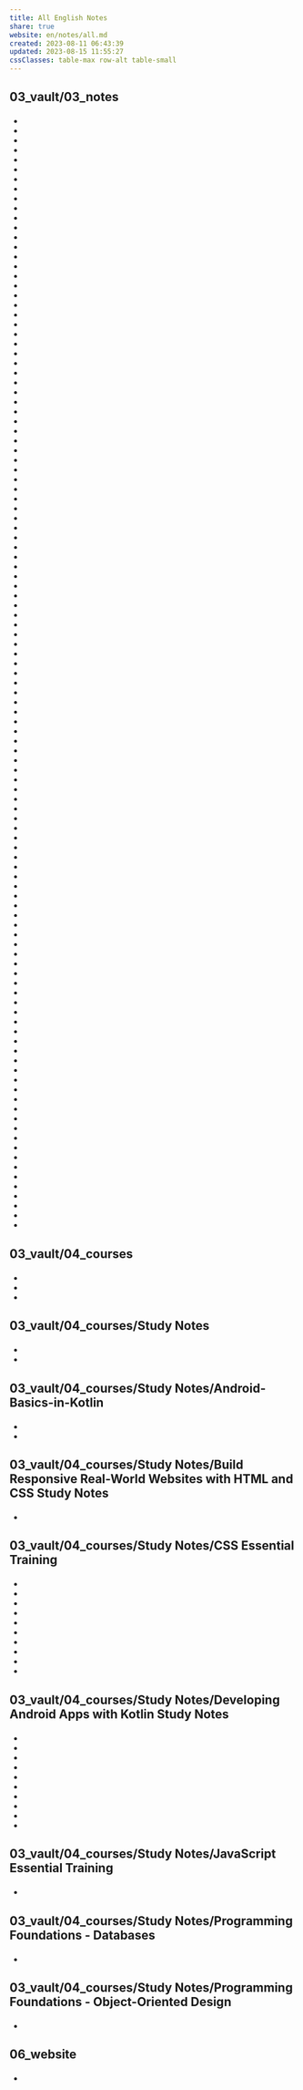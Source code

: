 ```yaml
---  
title: All English Notes  
share: true  
website: en/notes/all.md  
created: 2023-08-11 06:43:39  
updated: 2023-08-15 11:55:27  
cssClasses: table-max row-alt table-small  
---  
```

  
<h2><span><p class="esm-ltr">03_vault/03_notes</p></span></h2><div><ul class="dataview list-view-ul"><li><span></span></li><li><span></span></li><li><span></span></li><li><span></span></li><li><span></span></li><li><span></span></li><li><span></span></li><li><span></span></li><li><span></span></li><li><span></span></li><li><span></span></li><li><span></span></li><li><span></span></li><li><span></span></li><li><span></span></li><li><span></span></li><li><span></span></li><li><span></span></li><li><span></span></li><li><span></span></li><li><span></span></li><li><span></span></li><li><span></span></li><li><span></span></li><li><span></span></li><li><span></span></li><li><span></span></li><li><span></span></li><li><span></span></li><li><span></span></li><li><span></span></li><li><span></span></li><li><span></span></li><li><span></span></li><li><span></span></li><li><span></span></li><li><span></span></li><li><span></span></li><li><span></span></li><li><span></span></li><li><span></span></li><li><span></span></li><li><span></span></li><li><span></span></li><li><span></span></li><li><span></span></li><li><span></span></li><li><span></span></li><li><span></span></li><li><span></span></li><li><span></span></li><li><span></span></li><li><span></span></li><li><span></span></li><li><span></span></li><li><span></span></li><li><span></span></li><li><span></span></li><li><span></span></li><li><span></span></li><li><span></span></li><li><span></span></li><li><span></span></li><li><span></span></li><li><span></span></li><li><span></span></li><li><span></span></li><li><span></span></li><li><span></span></li><li><span></span></li><li><span></span></li><li><span></span></li><li><span></span></li><li><span></span></li><li><span></span></li><li><span></span></li><li><span></span></li><li><span></span></li><li><span></span></li><li><span></span></li><li><span></span></li><li><span></span></li><li><span></span></li><li><span></span></li><li><span></span></li><li><span></span></li><li><span></span></li><li><span></span></li><li><span></span></li><li><span></span></li><li><span></span></li><li><span></span></li><li><span></span></li><li><span></span></li><li><span></span></li><li><span></span></li><li><span></span></li><li><span></span></li><li><span></span></li><li><span></span></li><li><span></span></li><li><span></span></li><li><span></span></li><li><span></span></li><li><span></span></li><li><span></span></li><li><span></span></li><li><span></span></li><li><span></span></li><li><span></span></li><li><span></span></li><li><span></span></li><li><span></span></li><li><span></span></li><li><span></span></li></ul></div><h2><span><p class="esm-ltr">03_vault/04_courses</p></span></h2><div><ul class="dataview list-view-ul"><li><span></span></li><li><span></span></li><li><span></span></li></ul></div><h2><span><p class="esm-ltr">03_vault/04_courses/Study Notes</p></span></h2><div><ul class="dataview list-view-ul"><li><span></span></li><li><span></span></li></ul></div><h2><span><p class="esm-ltr">03_vault/04_courses/Study Notes/Android-Basics-in-Kotlin</p></span></h2><div><ul class="dataview list-view-ul"><li><span></span></li><li><span></span></li></ul></div><h2><span><p class="esm-ltr">03_vault/04_courses/Study Notes/Build Responsive Real-World Websites with HTML and CSS Study Notes</p></span></h2><div><ul class="dataview list-view-ul"><li><span></span></li></ul></div><h2><span><p class="esm-ltr">03_vault/04_courses/Study Notes/CSS Essential Training</p></span></h2><div><ul class="dataview list-view-ul"><li><span></span></li><li><span></span></li><li><span></span></li><li><span></span></li><li><span></span></li><li><span></span></li><li><span></span></li><li><span></span></li><li><span></span></li><li><span></span></li></ul></div><h2><span><p class="esm-ltr">03_vault/04_courses/Study Notes/Developing Android Apps with Kotlin Study Notes</p></span></h2><div><ul class="dataview list-view-ul"><li><span></span></li><li><span></span></li><li><span></span></li><li><span></span></li><li><span></span></li><li><span></span></li><li><span></span></li><li><span></span></li><li><span></span></li><li><span></span></li></ul></div><h2><span><p class="esm-ltr">03_vault/04_courses/Study Notes/JavaScript Essential Training</p></span></h2><div><ul class="dataview list-view-ul"><li><span></span></li></ul></div><h2><span><p class="esm-ltr">03_vault/04_courses/Study Notes/Programming Foundations - Databases</p></span></h2><div><ul class="dataview list-view-ul"><li><span></span></li></ul></div><h2><span><p class="esm-ltr">03_vault/04_courses/Study Notes/Programming Foundations - Object-Oriented Design</p></span></h2><div><ul class="dataview list-view-ul"><li><span></span></li></ul></div><h2><span><p class="esm-ltr">06_website</p></span></h2><div><ul class="dataview list-view-ul"><li><span></span></li></ul></div>  

